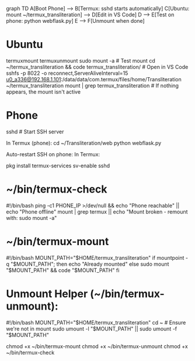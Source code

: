 graph TD
    A[Boot Phone] --> B[Termux: sshd starts automatically]
    C[Ubuntu: mount ~/termux_transliteration] --> D[Edit in VS Code]
    D --> E[Test on phone: python webflask.py]
    E --> F[Unmount when done]

# Ubuntu
termuxmount
termuxunmount
sudo mount -a  # Test mount
cd ~/termux_transliteration && code termux_transliteration/  # Open in VS Code
sshfs -p 8022 -o reconnect,ServerAliveInterval=15 u0_a336@192.168.1.101:/data/data/com.termux/files/home/Transliteration ~/termux_transliteration
mount | grep termux_transliteration # If nothing appears, the mount isn't active

# Phone
sshd  # Start SSH server

In Termux (phone):
cd ~/Transliteration/web
python webflask.py

Auto-restart SSH on phone:
In Termux:

pkg install termux-services
sv-enable sshd


# ~/bin/termux-check

#!/bin/bash
ping -c1 PHONE_IP >/dev/null && echo "Phone reachable" || echo "Phone offline"
mount | grep termux || echo "Mount broken - remount with: sudo mount -a"


# ~/bin/termux-mount
#!/bin/bash
MOUNT_PATH="$HOME/termux_transliteration"
if mountpoint -q "$MOUNT_PATH"; then
    echo "Already mounted"
else
    sudo mount "$MOUNT_PATH" && code "$MOUNT_PATH"
fi

# Unmount Helper (~/bin/termux-unmount):
#!/bin/bash
MOUNT_PATH="$HOME/termux_transliteration"
cd ~  # Ensure we're not in mount
sudo umount -l "$MOUNT_PATH" || sudo umount -f "$MOUNT_PATH"


chmod +x ~/bin/termux-mount
chmod +x ~/bin/termux-unmount
chmod +x ~/bin/termux-check

